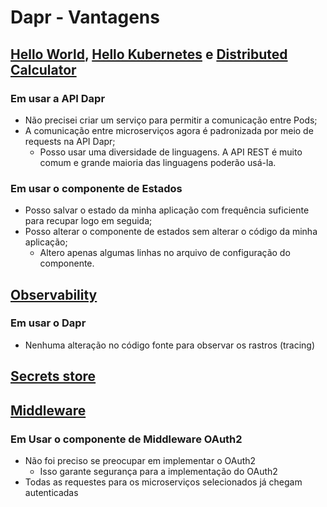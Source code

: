 # Dapr - Vantagens

## [Hello World](Dapr/1.%20Hello%20World/Hello%20World.md), [Hello Kubernetes](Dapr/2.%20Hello%20Kubernetes/Hello%20Kubernetes.md) e [Distributed Calculator](Dapr/3.%20Distributed%20Calculator/Distributed%20Calculator.md)
### Em usar a API Dapr
- Não precisei criar um serviço para permitir a comunicação entre Pods;
- A comunicação entre microserviços agora é padronizada por meio de requests na API Dapr;
    - Posso usar uma diversidade de linguagens. A API REST é muito comum e grande maioria das linguagens poderão usá-la.

### Em usar o componente de Estados
- Posso salvar o estado da minha aplicação com frequência suficiente para recupar logo em seguida;
- Posso alterar o componente de estados sem alterar o código da minha aplicação;
    - Altero apenas algumas linhas no arquivo de configuração do componente.

## [Observability](Dapr/4.%20Observability/Observability.md)
### Em usar o Dapr
- Nenhuma alteração no código fonte para observar os rastros (tracing)


## [Secrets store](5.%20Secrets%20store/Secrets%20store.md)


## [Middleware](8.%20Middleware/Middleware.md)
### Em Usar o componente de Middleware OAuth2
- Não foi preciso se preocupar em implementar o OAuth2
    - Isso garante segurança para a implementação do OAuth2
- Todas as requestes para os microserviços selecionados já chegam autenticadas
